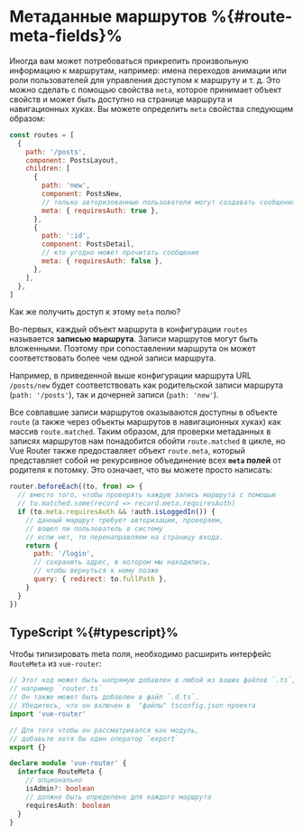 # Метаданные маршрутов %{#route-meta-fields}%

<VueSchoolLink
  href="https://vueschool.io/lessons/route-meta-fields"
  title="Узнайте, как использоать метаданные в маршрутах"
/>

Иногда вам может потребоваться прикрепить произвольную информацию к маршрутам, например: имена переходов анимации или роли пользователей для управления доступом к маршруту и т. д. Это можно сделать с помощью свойства `meta`, которое принимает объект свойств и может быть доступно на странице маршрута и навигационных хуках. Вы можете определить `meta` свойства следующим образом:

```js
const routes = [
  {
    path: '/posts',
    component: PostsLayout,
    children: [
      {
        path: 'new',
        component: PostsNew,
        // только авторизованные пользователи могут создавать сообщения
        meta: { requiresAuth: true },
      },
      {
        path: ':id',
        component: PostsDetail,
        // кто угодно может прочитать сообщение
        meta: { requiresAuth: false },
      },
    ],
  },
]
```

Как же получить доступ к этому `meta` полю?

<!-- TODO: the explanation about route records should be explained before and things should be moved here -->

Во-первых, каждый объект маршрута в конфигурации `routes` называется **записью маршрута**. Записи маршрутов могут быть вложенными. Поэтому при сопоставлении маршрута он может соответствовать более чем одной записи маршрута.

Например, в приведенной выше конфигурации маршрута URL `/posts/new` будет соответствовать как родительской записи маршрута (`path: '/posts'`), так и дочерней записи (`path: 'new'`).

Все совпавшие записи маршрутов оказываются доступны в объекте `route` (а также через объекты маршрутов в навигационных хуках) как массив `route.matched`. Таким образом, для проверки метаданных в записях маршрутов нам понадобится обойти `route.matched` в цикле, но Vue Router также предоставляет объект `route.meta`, который представляет собой не рекурсивное объединение всех **`meta` полей** от родителя к потомку. Это означает, что вы можете просто написать:

```js
router.beforeEach((to, from) => {
  // вместо того, чтобы проверять каждую запись маршрута с помощью
  // to.matched.some(record => record.meta.requiresAuth)
  if (to.meta.requiresAuth && !auth.isLoggedIn()) {
    // данный маршрут требует авторизации, проверяем,
    // вошел ли пользователь в систему
    // если нет, то перенаправляем на страницу входа.
    return {
      path: '/login',
      // сохранить адрес, в котором мы находились,
      // чтобы вернуться к нему позже
      query: { redirect: to.fullPath },
    }
  }
})
```

## TypeScript %{#typescript}%

Чтобы типизировать meta поля, необходимо расширить интерфейс `RouteMeta` из `vue-router`:

```ts
// Этот код может быть напрямую добавлен в любой из ваших файлов `.ts`,
// например `router.ts`
// Он также может быть добавлен в файл `.d.ts`.
// Убедитесь, что он включен в  "файлы" tsconfig.json проекта
import 'vue-router'

// Для того чтобы он рассматривался как модуль,
// добавьте хотя бы один оператор `export`
export {}

declare module 'vue-router' {
  interface RouteMeta {
    // опционально
    isAdmin?: boolean
    // должно быть определено для каждого маршрута
    requiresAuth: boolean
  }
}
```
